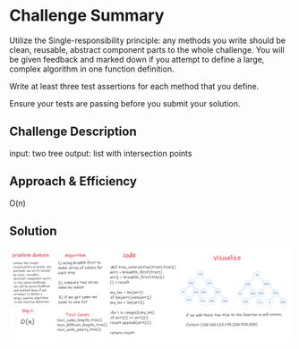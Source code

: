 # Challenge Summary
Utilize the Single-responsibility principle: any methods you write should be clean, reusable, abstract component parts to the whole challenge. You will be given feedback and marked down if you attempt to define a large, complex algorithm in one function definition.

Write at least three test assertions for each method that you define.

Ensure your tests are passing before you submit your solution.

## Challenge Description
input: two tree
output: list with intersection points


## Approach & Efficiency
O(n)

## Solution
![tree_intersection](../../../assets/tree_intersection.png)